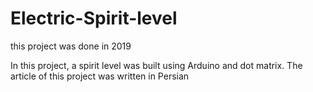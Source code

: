 # Electric-Spirit-level
this project was done in 2019
>
In this project, a spirit level was built using Arduino and dot matrix. The article of this project was written in Persian
>
